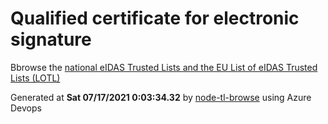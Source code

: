 # Qualified certificate for electronic signature 
 Bbrowse the [national eIDAS Trusted Lists and the EU List of eIDAS Trusted Lists (LOTL)](https://webgate.ec.europa.eu/tl-browser/#/) 
 
 
Generated at **Sat 07/17/2021  0:03:34.32** by [node-tl-browse](https://github.com/ymedlop/node-tl-browser) using Azure Devops 
